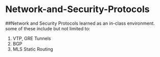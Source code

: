 # Network-and-Security-Protocols

##Network and Security Protocols learned as an in-class environment. some of these include but not limited to:

1. VTP, GRE Tunnels
2. BGP
3. MLS Static Routing
